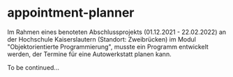 # appointment-planner
Im Rahmen eines benoteten Abschlussprojekts (01.12.2021 - 22.02.2022) an der Hochschule Kaiserslautern (Standort: Zweibrücken) im Modul "Objektorientierte Programmierung", musste ein Programm entwickelt werden, der Termine für eine Autowerkstatt planen kann.

To be continued...
